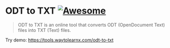 # ODT to TXT [![Awesome](https://cdn.rawgit.com/sindresorhus/awesome/d7305f38d29fed78fa85652e3a63e154dd8e8829/media/badge.svg)](https://github.com/sindresorhus/awesome)

>ODT to TXT is an online tool that converts ODT (OpenDocument Text) files into TXT (Text) files.

Try demo: https://tools.waytolearnx.com/odt-to-txt
